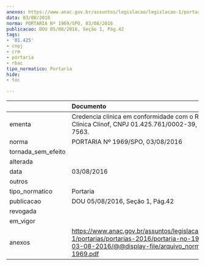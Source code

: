 ```yaml
---
anexos: https://www.anac.gov.br/assuntos/legislacao/legislacao-1/portarias/portarias-2016/portaria-no-1969-spo-03-08-2016/@@display-file/arquivo_norma/PA2016-1969.pdf
data: 03/08/2016
norma: PORTARIA Nº 1969/SPO, 03/08/2016
publicacao: DOU 05/08/2016, Seção 1, Pág.42
tags:
- '01.425'
- cnpj
- crm
- portaria
- rbac
tipo_normatico: Portaria
hide: 
- toc 
 
---
```


|                    | Documento                                                                                                                                                      |
|:-------------------|:---------------------------------------------------------------------------------------------------------------------------------------------------------------|
| ementa             | Credencia clínica em conformidade com o RBAC nº 67 - Clínica Clinof, CNPJ 01.425.761/0002-39, CRM-PR 7563.                                                     |
| norma              | PORTARIA Nº 1969/SPO, 03/08/2016                                                                                                                               |
| tornada_sem_efeito |                                                                                                                                                                |
| alterada           |                                                                                                                                                                |
| data               | 03/08/2016                                                                                                                                                     |
| outros             |                                                                                                                                                                |
| tipo_normatico     | Portaria                                                                                                                                                       |
| publicacao         | DOU 05/08/2016, Seção 1, Pág.42                                                                                                                                |
| revogada           |                                                                                                                                                                |
| em_vigor           |                                                                                                                                                                |
| anexos             | https://www.anac.gov.br/assuntos/legislacao/legislacao-1/portarias/portarias-2016/portaria-no-1969-spo-03-08-2016/@@display-file/arquivo_norma/PA2016-1969.pdf |